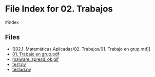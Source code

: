 # File Index for 02. Trabajos
#index

## Files

- [[02.1. Matemáticas Aplicadas/02. Trabajos/01. Trabajo en grup.md]]
- [01. Trabajo en grup.pdf](https://github.com/Grado-en-Gestion-de-la-Ciberseguridad/1-Ciberseguridad/blob/main//02.1.%20Matem%C3%A1ticas%20Aplicadas/02.%20Trabajos/01.%20Trabajo%20en%20grup.pdf)
- [malware_spread_ok.gif](https://github.com/Grado-en-Gestion-de-la-Ciberseguridad/1-Ciberseguridad/blob/main//02.1.%20Matem%C3%A1ticas%20Aplicadas/02.%20Trabajos/malware_spread_ok.gif)
- [test.py](https://github.com/Grado-en-Gestion-de-la-Ciberseguridad/1-Ciberseguridad/blob/main//02.1.%20Matem%C3%A1ticas%20Aplicadas/02.%20Trabajos/test.py)
- [testad.py](https://github.com/Grado-en-Gestion-de-la-Ciberseguridad/1-Ciberseguridad/blob/main//02.1.%20Matem%C3%A1ticas%20Aplicadas/02.%20Trabajos/testad.py)
